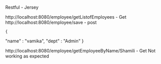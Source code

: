 

Restful - Jersey

http://localhost:8080/employee/getListofEmployees  - Get
http://localhost:8080/employee/save   - post

    {
   "name" : "vamika",
   "dept" : "Admin"
    }

http://localhost:8080/employee/getEmployeeByName/Shamili  - Get
Not working as expected
